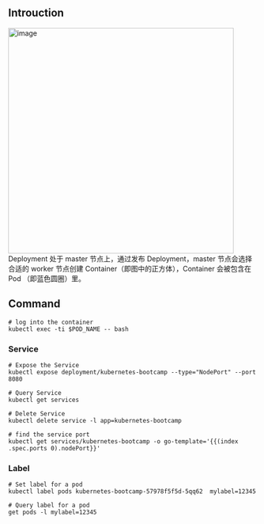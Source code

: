 ## Introuction
<img width="456" alt="image" src="https://user-images.githubusercontent.com/96011359/156687262-5eabfd2e-949c-4048-b48d-5a11f63f5568.png">
Deployment 处于 master 节点上，通过发布 Deployment，master 节点会选择合适的 worker 节点创建 Container（即图中的正方体），Container 会被包含在 Pod （即蓝色圆圈）里。


## Command
```shell
# log into the container
kubectl exec -ti $POD_NAME -- bash
```

### Service
```shell
# Expose the Service
kubectl expose deployment/kubernetes-bootcamp --type="NodePort" --port 8080

# Query Service 
kubectl get services

# Delete Service
kubectl delete service -l app=kubernetes-bootcamp

# find the service port
kubectl get services/kubernetes-bootcamp -o go-template='{{(index .spec.ports 0).nodePort}}'
```

### Label
```shell
# Set label for a pod
kubectl label pods kubernetes-bootcamp-57978f5f5d-5qq62  mylabel=12345

# Query label for a pod
get pods -l mylabel=12345
```
